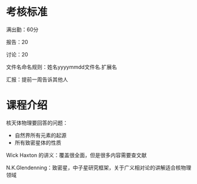 # 考核标准

满出勤：60分

报告：20

讨论：20

文件名命名规则：姓名yyyymmdd文件名.扩展名

汇报：提前一周告诉其他人

# 课程介绍

核天体物理要回答的问题：

- 自然界所有元素的起源
- 所有致密星体的性质

Wick Haxton 的讲义：覆盖很全面，但是很多内容需要查文献

N.K.Glendenning：致密星，中子星研究框架，关于广义相对论的讲解适合核物理领域